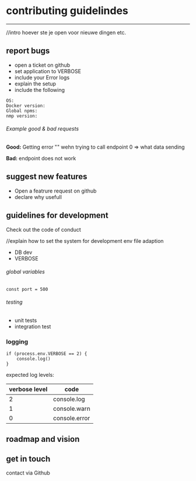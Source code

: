 # contributing guidelindes
---
//intro
hoever ste je open voor nieuwe dingen etc. 

## report bugs
* open a ticket on github
* set application to VERBOSE 
* include your Error logs
* explain the setup
* include the following
  
```
OS:
Docker version:
Global npms:
nmp version:
```
###### Example good & bad requests
**Good:** Getting error "" wehn trying to call endpoint
 0 => what data sending

**Bad:** endpoint does not work

## suggest new features
* Open a featrure request on github
* declare why usefull

## guidelines for development
Check out the code of conduct

//explain how to set the system for development 
env file adaption
  * DB dev 
  * VERBOSE

###### global variables
```
const port = 500
```

###### testing
+ unit tests
+ integration test

### logging
```
if (process.env.VERBOSE == 2) {
    console.log()
}
```
expected log levels:

| verbose level | code | 
|---|---|
|2| console.log|
|1| console.warn|
|0| console.error|

## roadmap and vision  

## get in touch
contact via Github